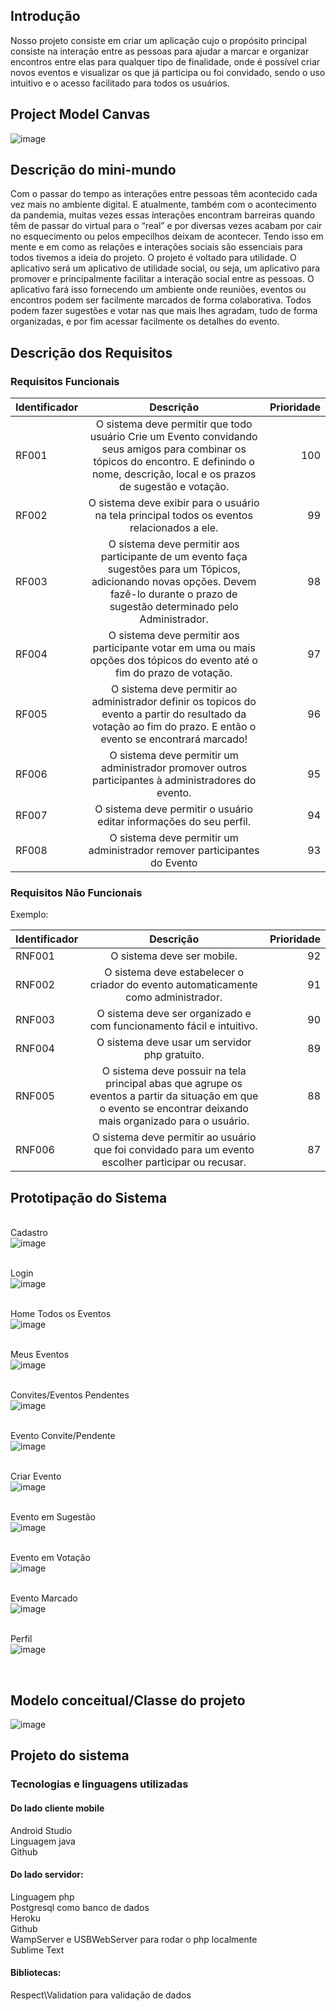 ## Introdução

Nosso projeto consiste em criar um aplicação cujo o propósito principal consiste na interação entre as pessoas para ajudar a marcar e organizar encontros entre elas para qualquer tipo de finalidade, onde é possível criar novos eventos e visualizar os que já participa ou foi convidado, sendo o uso intuitivo e o acesso facilitado para todos os usuários.

## Project Model Canvas

![image](https://user-images.githubusercontent.com/51335663/145715286-345f0149-3c3e-4fb3-abf2-48e9b57d633a.png)

## Descrição do mini-mundo

Com o passar do tempo as interações entre pessoas têm acontecido cada vez mais no ambiente digital. E atualmente, também com o acontecimento da pandemia, muitas vezes essas interações encontram barreiras quando têm de passar do virtual para o “real” e por diversas vezes acabam por cair no esquecimento ou pelos empecilhos deixam de acontecer. Tendo isso em mente e em como as relações e interações sociais são essenciais para todos tivemos a ideia do projeto.
O projeto é voltado para utilidade. O aplicativo será um aplicativo de utilidade social, ou seja, um aplicativo para promover e principalmente facilitar a interação social entre as pessoas. O aplicativo fará isso fornecendo um ambiente onde reuniões, eventos ou encontros podem ser facilmente marcados de forma colaborativa. Todos podem fazer sugestões e votar nas que mais lhes agradam, tudo de forma organizadas, e por fim acessar facilmente os detalhes do evento.

## Descrição dos Requisitos 

### Requisitos Funcionais

| Identificador        | Descrição           | Prioridade  |
| ------------- |:-------------:| -----:|
| RF001     |O sistema deve permitir que todo usuário Crie um Evento convidando seus amigos para combinar os tópicos do encontro. E definindo o nome, descrição, local e os prazos de sugestão e votação.| 100 |
| RF002      | O sistema deve exibir para o usuário na tela principal  todos os eventos relacionados a ele.|   99 |
| RF003      | O sistema deve permitir aos participante de um evento faça sugestões para um Tópicos, adicionando novas opções. Devem fazê-lo durante o prazo de sugestão determinado pelo Administrador.|   98 |
| RF004      | O sistema deve permitir aos participante votar em uma ou mais opções dos tópicos do evento até o fim do prazo de votação.|   97 |
| RF005      | O sistema deve permitir ao administrador definir os topicos do evento a partir do resultado da votação ao fim do prazo. E então o evento se encontrará marcado!    |   96 |
| RF006      | O sistema deve permitir um administrador promover outros participantes à administradores do evento.    |   95 |
| RF007      | O sistema deve permitir o usuário editar informações do seu perfil.    |   94 |
| RF008      | O sistema deve permitir um administrador remover participantes do Evento    |   93 |



### Requisitos Não Funcionais
Exemplo:

| Identificador        | Descrição           | Prioridade  |
| ------------- |:-------------:| -----:|
| RNF001      | O sistema deve ser mobile.     |   92 |
| RNF002      | O sistema deve estabelecer o criador do evento automaticamente como administrador.    |   91 |
| RNF003      | O sistema deve ser organizado e com funcionamento fácil e intuitivo.     |   90 |
| RNF004      | O sistema deve usar um servidor php gratuito.     |   89 |
| RNF005      | O sistema deve possuir na tela principal abas que agrupe os eventos a partir da situação em que o evento se encontrar deixando mais organizado para o usuário.|   88 |
| RNF006      | O sistema deve permitir ao usuário que foi convidado para um evento escolher participar ou recusar.     |   87 |

## Prototipação do Sistema
<br>Cadastro<br>
![image](https://user-images.githubusercontent.com/51335663/145716901-338fa6d9-029b-42c5-a2b7-8bc4848aea69.png)

<br>Login<br>
![image](https://user-images.githubusercontent.com/51335663/145716908-eb7bae39-b320-4bca-96a4-6f7d0572ebfa.png)

<br>Home Todos os Eventos<br>
![image](https://user-images.githubusercontent.com/51335663/145716618-f003affe-1e15-4e2f-9f5c-2582b9b38d77.png)

<br>Meus Eventos<br>
![image](https://user-images.githubusercontent.com/51335663/145716920-5d5c78b1-7cb4-40e9-86e2-82f0af75df83.png)

<br>Convites/Eventos Pendentes<br>
![image](https://user-images.githubusercontent.com/51335663/145716950-db6c0ac3-8a7e-494f-93d0-df25dfeb988c.png)

<br>Evento Convite/Pendente<br>
![image](https://user-images.githubusercontent.com/51335663/145716957-e20c77fb-6c2a-4fa8-b7d3-280144d216e3.png)

<br>Criar Evento<br>
![image](https://user-images.githubusercontent.com/51335663/145716967-6b5a4085-e020-4801-817d-7adda55f66cf.png)

<br>Evento em Sugestão<br>
![image](https://user-images.githubusercontent.com/51335663/145716975-ee4c329d-fb5f-4aad-b096-180620fc6919.png)

<br>Evento em Votação<br>
![image](https://user-images.githubusercontent.com/51335663/145716980-7d099a76-fb67-4755-aa93-e30c702bc8e4.png)

<br>Evento Marcado<br>
![image](https://user-images.githubusercontent.com/51335663/145716987-432bcb2c-c8c8-4fcb-bf82-ad259f9ee632.png)

<br>Perfil<br>
![image](https://user-images.githubusercontent.com/51335663/145717000-f93ea421-d6cb-4c87-9f90-97a064702afe.png)

<br>

## Modelo conceitual/Classe do projeto

![image](https://user-images.githubusercontent.com/51335663/145715904-5f6c4231-583c-42f7-b793-04771662852c.png)


## Projeto do sistema
  ### Tecnologias e linguagens utilizadas
   #### Do lado cliente mobile
   Android Studio<br>
   Linguagem java<br>
   Github<br>

#### Do lado servidor:
   Linguagem php<br>
   Postgresql como banco de dados<br>
   Heroku<br>
   Github<br>
   WampServer e USBWebServer para rodar o php localmente<br>
   Sublime Text<br>
   
#### Bibliotecas:
   Respect\Validation para validação de dados<br>







